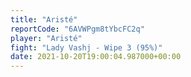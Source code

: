 ```yaml
---
title: "Aristé"
reportCode: "6AVWPgm8tYbcFC2q"
player: "Aristé"
fight: "Lady Vashj - Wipe 3 (95%)"
date: 2021-10-20T19:00:04.987000+00:00
---
```

